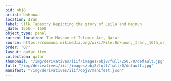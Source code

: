 ```yaml
---
pid: obj8
artist: Unknown
location: Iran
label: Silk Tapestry Depicting the story of Leila and Majnun
_date: 1550 - 1650
object_type: panel
current_location: The Museum of Islamic Art, Qatar
source: https://commons.wikimedia.org/wiki/File:Unknown,_Iran,_16th_or_16th_Century_-_Silk_Tapestry_Depicting_the_story_of_Leila_and_Majnun_-_Google_Art_Project.jpg
order: '07'
layout: qatar_item
collection: qatar
thumbnail: "/img/derivatives/iiif/images/obj8/full/250,/0/default.jpg"
full: "/img/derivatives/iiif/images/obj8/full/full/0/default.jpg"
manifest: "/img/derivatives/iiif/obj8/manifest.json"
---
```

